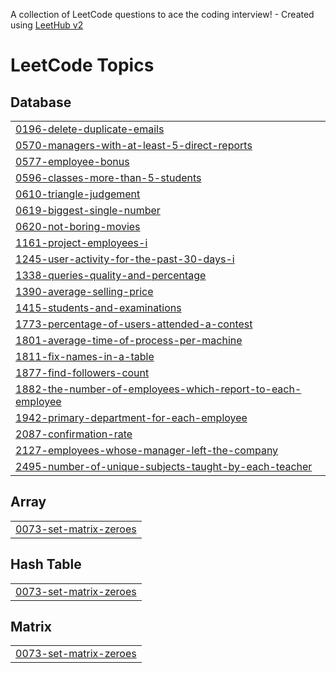 A collection of LeetCode questions to ace the coding interview! - Created using [LeetHub v2](https://github.com/arunbhardwaj/LeetHub-2.0)
<!---LeetCode Topics Start-->
# LeetCode Topics
## Database
|  |
| ------- |
| [0196-delete-duplicate-emails](https://github.com/hpaintola/leetcode/tree/master/0196-delete-duplicate-emails) |
| [0570-managers-with-at-least-5-direct-reports](https://github.com/hpaintola/leetcode/tree/master/0570-managers-with-at-least-5-direct-reports) |
| [0577-employee-bonus](https://github.com/hpaintola/leetcode/tree/master/0577-employee-bonus) |
| [0596-classes-more-than-5-students](https://github.com/hpaintola/leetcode/tree/master/0596-classes-more-than-5-students) |
| [0610-triangle-judgement](https://github.com/hpaintola/leetcode/tree/master/0610-triangle-judgement) |
| [0619-biggest-single-number](https://github.com/hpaintola/leetcode/tree/master/0619-biggest-single-number) |
| [0620-not-boring-movies](https://github.com/hpaintola/leetcode/tree/master/0620-not-boring-movies) |
| [1161-project-employees-i](https://github.com/hpaintola/leetcode/tree/master/1161-project-employees-i) |
| [1245-user-activity-for-the-past-30-days-i](https://github.com/hpaintola/leetcode/tree/master/1245-user-activity-for-the-past-30-days-i) |
| [1338-queries-quality-and-percentage](https://github.com/hpaintola/leetcode/tree/master/1338-queries-quality-and-percentage) |
| [1390-average-selling-price](https://github.com/hpaintola/leetcode/tree/master/1390-average-selling-price) |
| [1415-students-and-examinations](https://github.com/hpaintola/leetcode/tree/master/1415-students-and-examinations) |
| [1773-percentage-of-users-attended-a-contest](https://github.com/hpaintola/leetcode/tree/master/1773-percentage-of-users-attended-a-contest) |
| [1801-average-time-of-process-per-machine](https://github.com/hpaintola/leetcode/tree/master/1801-average-time-of-process-per-machine) |
| [1811-fix-names-in-a-table](https://github.com/hpaintola/leetcode/tree/master/1811-fix-names-in-a-table) |
| [1877-find-followers-count](https://github.com/hpaintola/leetcode/tree/master/1877-find-followers-count) |
| [1882-the-number-of-employees-which-report-to-each-employee](https://github.com/hpaintola/leetcode/tree/master/1882-the-number-of-employees-which-report-to-each-employee) |
| [1942-primary-department-for-each-employee](https://github.com/hpaintola/leetcode/tree/master/1942-primary-department-for-each-employee) |
| [2087-confirmation-rate](https://github.com/hpaintola/leetcode/tree/master/2087-confirmation-rate) |
| [2127-employees-whose-manager-left-the-company](https://github.com/hpaintola/leetcode/tree/master/2127-employees-whose-manager-left-the-company) |
| [2495-number-of-unique-subjects-taught-by-each-teacher](https://github.com/hpaintola/leetcode/tree/master/2495-number-of-unique-subjects-taught-by-each-teacher) |
## Array
|  |
| ------- |
| [0073-set-matrix-zeroes](https://github.com/hpaintola/leetcode/tree/master/0073-set-matrix-zeroes) |
## Hash Table
|  |
| ------- |
| [0073-set-matrix-zeroes](https://github.com/hpaintola/leetcode/tree/master/0073-set-matrix-zeroes) |
## Matrix
|  |
| ------- |
| [0073-set-matrix-zeroes](https://github.com/hpaintola/leetcode/tree/master/0073-set-matrix-zeroes) |
<!---LeetCode Topics End-->